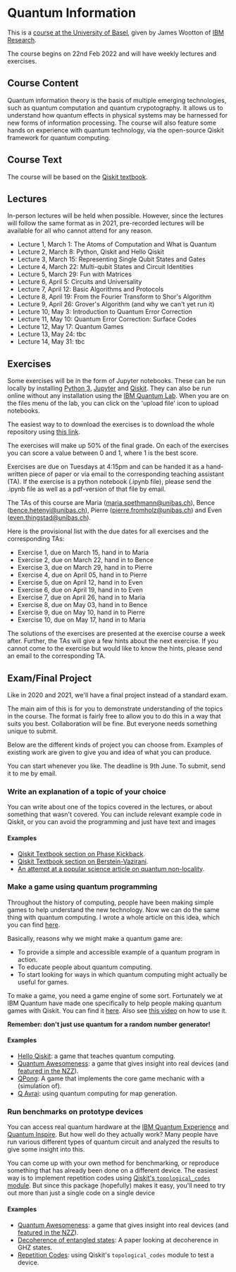 # Quantum Information

This is a [course at the University of Basel](https://vorlesungsverzeichnis.unibas.ch/en/semester-planning?id=264654), given by James Wootton of [IBM Research](https://researcher.watson.ibm.com/researcher/view.php?person=zurich-JWO).

The course begins on 22nd Feb 2022 and will have weekly lectures and exercises.

## Course Content

Quantum information theory is the basis of multiple emerging technologies, such as quantum computation and quantum crypotography. It allows us to understand how quantum effects in physical systems may be harnessed for new forms of information processing. The course will also feature some hands on experience with quantum technology, via the open-source Qiskit framework for quantum computing.

## Course Text

The course will be based on the [Qiskit textbook](https://qiskit.org/textbook/preface.html).

## Lectures

In-person lectures will be held when possible. However, since the lectures will follow the same format as in 2021, pre-recorded lectures will be available for all who cannot attend for any reason.

* Lecture 1, March 1: The Atoms of Computation and What is Quantum
* Lecture 2, March 8: Python, Qiskit and Hello Qiskit
* Lecture 3, March 15: Representing Single Qubit States and Gates
* Lecture 4, March 22: Multi-qubit States and Circuit Identities
* Lecture 5, March 29: Fun with Matrices
* Lecture 6, April 5: Circuits and Universality
* Lecture 7, April 12: Basic Algorithms and Protocols
* Lecture 8, April 19: From the Fourier Transform to Shor's Algorithm
* Lecture 9, April 26: Grover's Algorithm (and why we can't yet run it)
* Lecture 10, May 3: Introduction to Quantum Error Correction
* Lecture 11, May 10: Quantum Error Correction: Surface Codes
* Lecture 12, May 17: Quantum Games
* Lecture 13, May 24: tbc
* Lecture 14, May 31: tbc

## Exercises

Some exercises will be in the form of Jupyter notebooks. These can be run locally by installing [Python 3](https://www.python.org/downloads/), [Jupyter](https://jupyter.org/) and [Qiskit](https://qiskit.org/). They can also be run online without any installation using the [IBM Quantum Lab](https://quantum-computing.ibm.com/lab). When you are on the files menu of the lab, you can click on the 'upload file' icon to upload notebooks.

The easiest way to to download the exercises is to download the whole repository using [this link](https://github.com/quantumjim/Quantum-information-course-Basel/archive/master.zip).

The exercises will make up 50% of the final grade. On each of the exercises you can score a value between 0 and 1, where 1 is the best score.

Exercises are due on Tuesdays at 4:15pm and can be handed it as a hand-written piece of paper or via email to the corresponding teaching assistant (TA). If the exercise is a python notebook (.ipynb file), please send the .ipynb file as well as a pdf-version of that file by email.

The TAs of this course are Maria (maria.spethmann@unibas.ch), Bence (bence.hetenyi@unibas.ch), Pierre (pierre.fromholz@unibas.ch) and Even (even.thingstad@unibas.ch).

Here is the provisional list with the due dates for all exercises and the corresponding TAs:

* Exercise 1,  due on March 15, hand in to Maria
* Exercise 2,  due on March 22, hand in to Bence
* Exercise 3,  due on March 29, hand in to Pierre
* Exercise 4,  due on April 05, hand in to Pierre
* Exercise 5,  due on April 12, hand in to Even
* Exercise 6,  due on April 19, hand in to Even
* Exercise 7,  due on April 26, hand in to Maria
* Exercise 8,  due on May 03, hand in to Bence
* Exercise 9,  due on May 10, hand in to Pierre
* Exercise 10, due on May 17, hand in to Maria

The solutions of the exercises are presented at the exercise course a week after. Further, the TAs will give a few hints about the next exercise. If you cannot come to the exercise but would like to know the hints, please send an email to the corresponding TA.

## Exam/Final Project

Like in 2020 and 2021, we'll have a final project instead of a standard exam.

The main aim of this is for you to demonstrate understanding of the topics in the course. The format is fairly free to allow you to do this in a way that suits you best. Collaboration will be fine. But everyone needs something unique to submit.

Below are the different kinds of project you can choose from. Examples of existing work are given to give you and idea of what you can produce.

You can start whenever you like. The deadline is 9th June. To submit, send it to me by email.


### Write an explanation of a topic of your choice

You can write about one of the topics covered in the lectures, or about something that wasn't covered. You can include relevant example code in Qiskit, or you can avoid the programming and just have text and images

#### Examples

* [Qiskit Textbook section on Phase Kickback](https://qiskit.org/textbook/ch-gates/phase-kickback.html).
* [Qiskit Textbook section on Berstein-Vazirani](https://qiskit.org/textbook/ch-algorithms/bernstein-vazirani.html).
* [An attempt at a popular science article on quantum non-locality](https://bullshit.ist/some-quantum-weirdness-with-the-simplest-maths-possible-446d33046cf7).


### Make a game using quantum programming

Throughout the history of computing, people have been making simple games to help understand the new technology. Now we can do the same thing with quantum computing. I wrote a whole article on this idea, which you can find [here](https://medium.com/@decodoku/games-computers-and-quantum-84bfdd2c0fe0).

Basically, reasons why we might make a quantum game are:
* To provide a simple and accessible example of a quantum program in action.
* To educate people about quantum computing.
* To start looking for ways in which quantum computing might actually be useful for games.

To make a game, you need a game engine of some sort. Fortunately we at IBM Quantum have made one specifically to help people making quantum games with Qiskit. You can find it [here](https://github.com/qiskit-community/Qisge/blob/main/README.md). Also see [this video](https://www.twitch.tv/videos/996850668) on how to use it.

**Remember: don't just use quantum for a random number generator!**

#### Examples

* [Hello Qiskit](https://qiskit.org/textbook/ch-ex/hello-qiskit.html): a game that teaches quantum computing.
* [Quantum Awesomeness](https://github.com/Qiskit/qiskit-community-tutorials/blob/master/games/quantum_awesomeness.ipynb): a game that gives insight into real devices (and [featured in the NZZ](https://www.nzz.ch/wissenschaft/games-with-james-ld.1367435)).
* [QPong](https://www.youtube.com/watch?v=a1NZC5rqQD8): A game that implements the core game mechanic with a (simulation of).
* [Q Avrai](https://github.com/quantumjim/Q_Avrai/blob/master/papers/CoG/main.pdf): using quantum computing for map generation.


### Run benchmarks on prototype devices

You can access real quantum hardware at the [IBM Quantum Experience](quantum-computing.ibm.com/) and [Quantum Inspire](https://www.quantum-inspire.com/). But how well do they actually work? Many people have run various different types of quantum circuit and analyzed the results to give some insight into this.

You can come up with your own method for benchmarking, or reproduce something that has already been done on a different device. The easiest way is to implement repetition codes using [Qiskit's `topological_codes` module](https://github.com/quantumjim/TopologicalCodesTutorial/blob/main/README.md). But since this package (hopefully) makes it easy, you'll need to try out more than just a single code on a single device

#### Examples

* [Quantum Awesomeness](https://github.com/Qiskit/qiskit-community-tutorials/blob/master/games/quantum_awesomeness.ipynb): a game that gives insight into real devices (and [featured in the NZZ](https://www.nzz.ch/wissenschaft/games-with-james-ld.1367435)).
* [Decoherence of entangled states](https://arxiv.org/abs/1712.07080): A paper looking at decoherence in GHZ states.
* [Repetition Codes](https://arxiv.org/abs/2004.11037): using Qiskit's `topological_codes` module to test a device.

